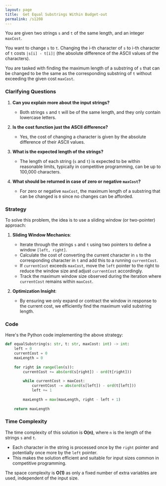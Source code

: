 ```yaml
---
layout: page
title:  Get Equal Substrings Within Budget-out
permalink: /s1208
---
```


You are given two strings `s` and `t` of the same length, and an integer `maxCost`.

You want to change `s` to `t`. Changing the i-th character of `s` to i-th character of `t` costs `|s[i] - t[i]|` (the absolute difference of the ASCII values of the characters).

You are tasked with finding the maximum length of a substring of `s` that can be changed to be the same as the corresponding substring of `t` without exceeding the given cost `maxCost`.

### Clarifying Questions

1. **Can you explain more about the input strings?**
   - Both strings `s` and `t` will be of the same length, and they only contain lowercase letters.

2. **Is the cost function just the ASCII difference?**
   - Yes, the cost of changing a character is given by the absolute difference of their ASCII values.

3. **What is the expected length of the strings?**
   - The length of each string (`s` and `t`) is expected to be within reasonable limits, typically in competitive programming, can be up to 100,000 characters.

4. **What should be returned in case of zero or negative `maxCost`?**
   - For zero or negative `maxCost`, the maximum length of a substring that can be changed is `0` since no changes can be afforded.

### Strategy

To solve this problem, the idea is to use a sliding window (or two-pointer) approach:

1. **Sliding Window Mechanics**:
    - Iterate through the strings `s` and `t` using two pointers to define a window `[left, right]`.
    - Calculate the cost of converting the current character in `s` to the corresponding character in `t` and add this to a running `currentCost`.
    - If `currentCost` exceeds `maxCost`, move the `left` pointer to the right to reduce the window size and adjust `currentCost` accordingly.
    - Track the maximum window size observed during the iteration where `currentCost` remains within `maxCost`.

2. **Optimization Insight**:
    - By ensuring we only expand or contract the window in response to the current cost, we efficiently find the maximum valid substring length.

### Code

Here's the Python code implementing the above strategy:

```python
def equalSubstring(s: str, t: str, maxCost: int) -> int:
    left = 0
    currentCost = 0
    maxLength = 0
    
    for right in range(len(s)):
        currentCost += abs(ord(s[right]) - ord(t[right]))
        
        while currentCost > maxCost:
            currentCost -= abs(ord(s[left]) - ord(t[left]))
            left += 1
        
        maxLength = max(maxLength, right - left + 1)
    
    return maxLength
```

### Time Complexity

The time complexity of this solution is **O(n)**, where `n` is the length of the strings `s` and `t`. 
- Each character in the string is processed once by the `right` pointer and potentially once more by the `left` pointer.
- This makes the solution efficient and suitable for input sizes common in competitive programming.

The space complexity is **O(1)** as only a fixed number of extra variables are used, independent of the input size.